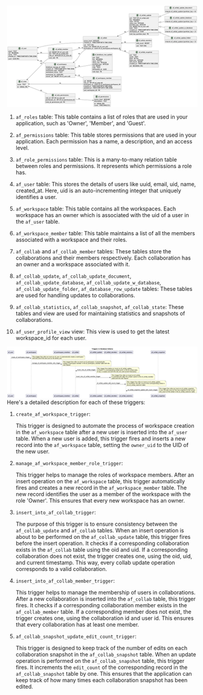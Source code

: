 ![](./schema.png)

1. `af_roles` table: This table contains a list of roles that are used in your application, such as 'Owner', 'Member', and 'Guest'.

2. `af_permissions` table: This table stores permissions that are used in your application. Each permission has a name, a description, and an access level.

3. `af_role_permissions` table: This is a many-to-many relation table between roles and permissions. It represents which permissions a role has.

4. `af_user` table: This stores the details of users like uuid, email, uid, name, created_at. Here, uid is an auto-incrementing integer that uniquely identifies a user.

5. `af_workspace` table: This table contains all the workspaces. Each workspace has an owner which is associated with the uid of a user in the `af_user` table.

6. `af_workspace_member` table: This table maintains a list of all the members associated with a workspace and their roles.

7. `af_collab` and `af_collab_member` tables: These tables store the collaborations and their members respectively. Each collaboration has an owner and a workspace associated with it.

8. `af_collab_update`, `af_collab_update_document`, `af_collab_update_database`, `af_collab_update_w_database`, `af_collab_update_folder`, `af_database_row_update` tables: These tables are used for handling updates to collaborations.

9. `af_collab_statistics`, `af_collab_snapshot`, `af_collab_state`: These tables and view are used for maintaining statistics and snapshots of collaborations.

10. `af_user_profile_view` view: This view is used to get the latest workspace_id for each user.

![](./schema-Triggers_in_Database.png)
Here's a detailed description for each of these triggers:

1. `create_af_workspace_trigger`:

   This trigger is designed to automate the process of workspace creation in the `af_workspace` table after a new user is inserted into the `af_user` table. When a new user is added, this trigger fires and inserts a new record into the `af_workspace` table, setting the `owner_uid` to the UID of the new user.

2. `manage_af_workspace_member_role_trigger`:

   This trigger helps to manage the roles of workspace members. After an insert operation on the `af_workspace` table, this trigger automatically fires and creates a new record in the `af_workspace_member` table. The new record identifies the user as a member of the workspace with the role 'Owner'. This ensures that every new workspace has an owner.

3. `insert_into_af_collab_trigger`:

   The purpose of this trigger is to ensure consistency between the `af_collab_update` and `af_collab` tables. When an insert operation is about to be performed on the `af_collab_update` table, this trigger fires before the insert operation. It checks if a corresponding collaboration exists in the `af_collab` table using the oid and uid. If a corresponding collaboration does not exist, the trigger creates one, using the oid, uid, and current timestamp. This way, every collab update operation corresponds to a valid collaboration.

4. `insert_into_af_collab_member_trigger`:

   This trigger helps to manage the membership of users in collaborations. After a new collaboration is inserted into the `af_collab` table, this trigger fires. It checks if a corresponding collaboration member exists in the `af_collab_member` table. If a corresponding member does not exist, the trigger creates one, using the collaboration id and user id. This ensures that every collaboration has at least one member.

5. `af_collab_snapshot_update_edit_count_trigger`:

   This trigger is designed to keep track of the number of edits on each collaboration snapshot in the `af_collab_snapshot` table. When an update operation is performed on the `af_collab_snapshot` table, this trigger fires. It increments the `edit_count` of the corresponding record in the `af_collab_snapshot` table by one. This ensures that the application can keep track of how many times each collaboration snapshot has been edited.